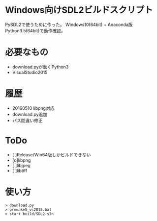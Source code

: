 # Windows向けSDL2ビルドスクリプト
PySDL2で使うために作った。
Windows10(64bit) + Anaconda版Python3.5(64bit)で動作確認。

# 必要なもの
* download.pyが動くPython3
* VisualStudio2015

# 履歴
* 20160510 libpng対応
* download.py追加
* パス間違い修正

# ToDo
* [ ]Release/Win64版しかビルドできない
* [o]libpng
* [ ]libjpeg
* [ ]libtiff

# 使い方

```
> download.py
> premake5_vs2015.bat
> start build/SDL2.sln
```

